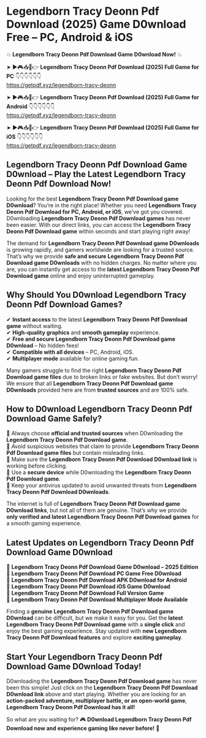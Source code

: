 # Legendborn Tracy Deonn Pdf Download (2025) Game D0wnload Free – PC, Android & iOS

💥 **Legendborn Tracy Deonn Pdf Download Game D0wnload Now!** 💥  

➤ ►🎮📥📱👉 **Legendborn Tracy Deonn Pdf Download (2025) Full Game for PC** 👇👇👇👇👇👇  
https://getpdf.xyz/legendborn-tracy-deonn  

➤ ►🎮📥📱👉 **Legendborn Tracy Deonn Pdf Download (2025) Full Game for Android** 👇👇👇👇👇👇  
https://getpdf.xyz/legendborn-tracy-deonn  

➤ ►🎮📥📱👉 **Legendborn Tracy Deonn Pdf Download (2025) Full Game for iOS** 👇👇👇👇👇👇  
https://getpdf.xyz/legendborn-tracy-deonn  

## Legendborn Tracy Deonn Pdf Download Game D0wnload – Play the Latest Legendborn Tracy Deonn Pdf Download Now!

Looking for the best **Legendborn Tracy Deonn Pdf Download game D0wnload**? You’re in the right place! Whether you need **Legendborn Tracy Deonn Pdf Download for PC, Android, or iOS**, we’ve got you covered. D0wnloading **Legendborn Tracy Deonn Pdf Download games** has never been easier. With our direct links, you can access the **Legendborn Tracy Deonn Pdf Download game** within seconds and start playing right away!  

The demand for **Legendborn Tracy Deonn Pdf Download game D0wnloads** is growing rapidly, and gamers worldwide are looking for a trusted source. That’s why we provide **safe and secure Legendborn Tracy Deonn Pdf Download game D0wnloads** with no hidden charges. No matter where you are, you can instantly get access to the **latest Legendborn Tracy Deonn Pdf Download game** online and enjoy uninterrupted gameplay.  

## **Why Should You D0wnload Legendborn Tracy Deonn Pdf Download Games?**  

✔ **Instant access** to the latest **Legendborn Tracy Deonn Pdf Download game** without waiting.  
✔ **High-quality graphics** and **smooth gameplay** experience.  
✔ **Free and secure Legendborn Tracy Deonn Pdf Download game D0wnload** – No hidden fees!  
✔ **Compatible with all devices** – PC, Android, iOS.  
✔ **Multiplayer mode** available for online gaming fun.  

Many gamers struggle to find the right **Legendborn Tracy Deonn Pdf Download game files** due to broken links or fake websites. But don’t worry! We ensure that all **Legendborn Tracy Deonn Pdf Download game D0wnloads** provided here are from **trusted sources** and are 100% safe.  

## **How to D0wnload Legendborn Tracy Deonn Pdf Download Game Safely?**  

📌 Always choose **official and trusted sources** when D0wnloading the **Legendborn Tracy Deonn Pdf Download game**.  
📌 Avoid suspicious websites that claim to provide **Legendborn Tracy Deonn Pdf Download game files** but contain misleading links.  
📌 Make sure the **Legendborn Tracy Deonn Pdf Download D0wnload link** is working before clicking.  
📌 Use a **secure device** while D0wnloading the **Legendborn Tracy Deonn Pdf Download game**.  
📌 Keep your antivirus updated to avoid unwanted threats from **Legendborn Tracy Deonn Pdf Download D0wnloads**.  

The internet is full of **Legendborn Tracy Deonn Pdf Download game D0wnload links**, but not all of them are genuine. That’s why we provide **only verified and latest Legendborn Tracy Deonn Pdf Download games** for a smooth gaming experience.  

## **Latest Updates on Legendborn Tracy Deonn Pdf Download Game D0wnload**  

🔹 **Legendborn Tracy Deonn Pdf Download Game D0wnload – 2025 Edition**  
🔹 **Legendborn Tracy Deonn Pdf Download PC Game Free D0wnload**  
🔹 **Legendborn Tracy Deonn Pdf Download APK D0wnload for Android**  
🔹 **Legendborn Tracy Deonn Pdf Download iOS Game D0wnload**  
🔹 **Legendborn Tracy Deonn Pdf Download Full Version Game**  
🔹 **Legendborn Tracy Deonn Pdf Download Multiplayer Mode Available**  

Finding a **genuine Legendborn Tracy Deonn Pdf Download game D0wnload** can be difficult, but we make it easy for you. Get the **latest Legendborn Tracy Deonn Pdf Download game** with a **single click** and enjoy the best gaming experience. Stay updated with **new Legendborn Tracy Deonn Pdf Download features** and explore **exciting gameplay**.  

## **Start Your Legendborn Tracy Deonn Pdf Download Game D0wnload Today!**  

D0wnloading the **Legendborn Tracy Deonn Pdf Download game** has never been this simple! Just click on the **Legendborn Tracy Deonn Pdf Download D0wnload link** above and start playing. Whether you are looking for an **action-packed adventure, multiplayer battle, or an open-world game**, **Legendborn Tracy Deonn Pdf Download has it all!**  

So what are you waiting for? 🎮 **D0wnload Legendborn Tracy Deonn Pdf Download now and experience gaming like never before!** 🚀  
